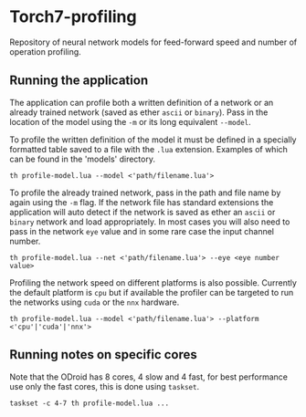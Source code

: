 # Torch7-profiling

Repository of neural network models for feed-forward speed and number of operation profiling.


## Running the application

The application can profile both a written definition of a network or an already trained network (saved as ether `ascii` or `binary`). Pass in the location of the model using the `-m` or its long equivalent `--model`.

To profile the written definition of the model it must be defined in a specially formatted table saved to a file with the `.lua` extension. Examples of which can be found in the 'models' directory.

```
th profile-model.lua --model <'path/filename.lua'>
```

To profile the already trained network, pass in the path and file name by again using the `-m` flag. If the network file has standard extensions the application will auto detect if the network is saved as ether an `ascii` or `binary` network and load appropriately. In most cases you will also need to pass in the network `eye` value and in some rare case the input channel number.

```
th profile-model.lua --net <'path/filename.lua'> --eye <eye number value>
```

Profiling the network speed on different platforms is also possible. Currently the default platform is `cpu` but if available the profiler can be targeted to run the networks using `cuda` or the `nnx` hardware.

```
th profile-model.lua --model <'path/filename.lua'> --platform <'cpu'|'cuda'|'nnx'>
```


## Running notes on specific cores

Note that the ODroid has 8 cores, 4 slow and 4 fast, for best performance use only the fast cores, this is done using `taskset`.

```
taskset -c 4-7 th profile-model.lua ...
```

